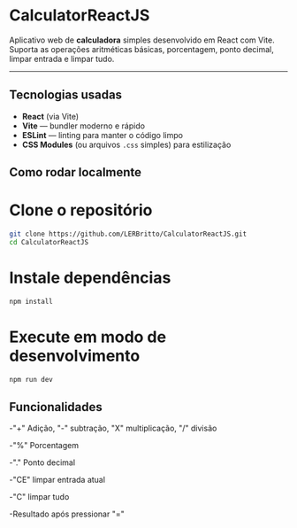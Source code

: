# CalculatorReactJS

Aplicativo web de **calculadora** simples desenvolvido em React com Vite.  
Suporta as operações aritméticas básicas, porcentagem, ponto decimal, limpar entrada e limpar tudo.

---

## Tecnologias usadas

- **React** (via Vite)
- **Vite** — bundler moderno e rápido
- **ESLint** — linting para manter o código limpo
- **CSS Modules** (ou arquivos `.css` simples) para estilização

## Como rodar localmente

# Clone o repositório
```bash
git clone https://github.com/LERBritto/CalculatorReactJS.git
cd CalculatorReactJS
```
# Instale dependências
```bash
npm install
```
# Execute em modo de desenvolvimento
```bash
npm run dev
```

## Funcionalidades
-"+" Adição, "-" subtração, "X" multiplicação, "/" divisão

-"%" Porcentagem

-"." Ponto decimal

-"CE" limpar entrada atual

-"C" limpar tudo

-Resultado após pressionar "="
